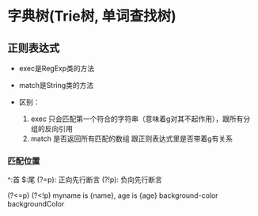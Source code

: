 # 字典树(Trie树, 单词查找树)

## 正则表达式
- exec是RegExp类的方法
- match是String类的方法

- 区别：
    1. exec 只会匹配第一个符合的字符串（意味着g对其不起作用），跟所有分组的反向引用
    2. match 是否返回所有匹配的数组 跟正则表达式里是否带着g有关系

### 匹配位置
^:首
$:尾
(?=p): 正向先行断言
(?!p): 负向先行断言

<!-- es6 往后看 -->
(?<=p)
(?<!p)
myname is {name}, age is {age}
background-color
backgroundColor